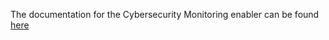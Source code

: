 The documentation for the Cybersecurity Monitoring enabler can be found [here](https://assist-iot-enablers-documentation.readthedocs.io/en/latest/index.html) 